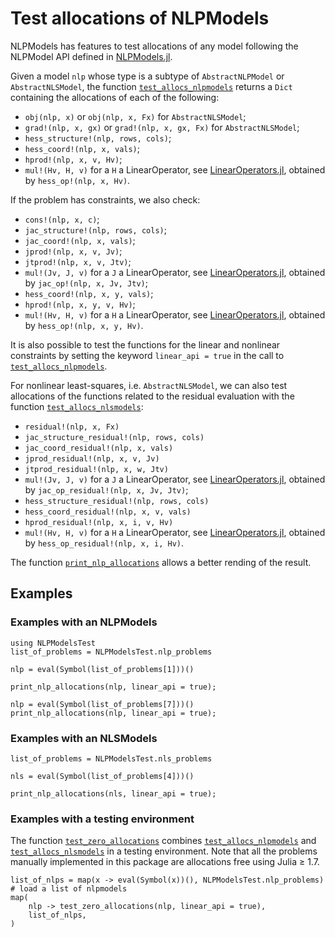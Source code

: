 # Test allocations of NLPModels

NLPModels has features to test allocations of any model following the NLPModel API defined in [NLPModels.jl](https://github.com/JuliaSmoothOptimizers/NLPModels.jl).

Given a model `nlp` whose type is a subtype of `AbstractNLPModel` or `AbstractNLSModel`, the function [`test_allocs_nlpmodels`](@ref) returns a `Dict` containing the allocations of each of the following:
- `obj(nlp, x)` or `obj(nlp, x, Fx)` for `AbstractNLSModel`;
- `grad!(nlp, x, gx)` or `grad!(nlp, x, gx, Fx)` for `AbstractNLSModel`;
- `hess_structure!(nlp, rows, cols)`;
- `hess_coord!(nlp, x, vals)`;
- `hprod!(nlp, x, v, Hv)`;
- `mul!(Hv, H, v)` for a `H` a LinearOperator, see [LinearOperators.jl](https://github.com/JuliaSmoothOptimizers/LinearOperators.jl), obtained by `hess_op!(nlp, x, Hv)`.

If the problem has constraints, we also check:
- `cons!(nlp, x, c)`;
- `jac_structure!(nlp, rows, cols)`;
- `jac_coord!(nlp, x, vals)`;
- `jprod!(nlp, x, v, Jv)`;
- `jtprod!(nlp, x, v, Jtv)`;
- `mul!(Jv, J, v)` for a `J` a LinearOperator, see [LinearOperators.jl](https://github.com/JuliaSmoothOptimizers/LinearOperators.jl), obtained by `jac_op!(nlp, x, Jv, Jtv)`;
- `hess_coord!(nlp, x, y, vals)`;
- `hprod!(nlp, x, y, v, Hv)`;
- `mul!(Hv, H, v)` for a `H` a LinearOperator, see [LinearOperators.jl](https://github.com/JuliaSmoothOptimizers/LinearOperators.jl), obtained by `hess_op!(nlp, x, y, Hv)`.

It is also possible to test the functions for the linear and nonlinear constraints by setting the keyword `linear_api = true` in the call to [`test_allocs_nlpmodels`](@ref).

For nonlinear least-squares, i.e. `AbstractNLSModel`, we can also test allocations of the functions related to the residual evaluation with the function [`test_allocs_nlsmodels`](@ref):
- `residual!(nlp, x, Fx)`
- `jac_structure_residual!(nlp, rows, cols)`
- `jac_coord_residual!(nlp, x, vals)`
- `jprod_residual!(nlp, x, v, Jv)`
- `jtprod_residual!(nlp, x, w, Jtv)`
- `mul!(Jv, J, v)` for a `J` a LinearOperator, see [LinearOperators.jl](https://github.com/JuliaSmoothOptimizers/LinearOperators.jl), obtained by `jac_op_residual!(nlp, x, Jv, Jtv)`;
- `hess_structure_residual!(nlp, rows, cols)`
- `hess_coord_residual!(nlp, x, v, vals)`
- `hprod_residual!(nlp, x, i, v, Hv)`
- `mul!(Hv, H, v)` for a `H` a LinearOperator, see [LinearOperators.jl](https://github.com/JuliaSmoothOptimizers/LinearOperators.jl), obtained by `hess_op_residual!(nlp, x, i, Hv)`.

The function [`print_nlp_allocations`](@ref) allows a better rending of the result.

## Examples

### Examples with an NLPModels

```@example nlp
using NLPModelsTest
list_of_problems = NLPModelsTest.nlp_problems
```

```@example nlp
nlp = eval(Symbol(list_of_problems[1]))()
```

```@example nlp
print_nlp_allocations(nlp, linear_api = true);
```

```@example nlp
nlp = eval(Symbol(list_of_problems[7]))()
print_nlp_allocations(nlp, linear_api = true);
```

### Examples with an NLSModels

```@example nlp
list_of_problems = NLPModelsTest.nls_problems
```

```@example nlp
nls = eval(Symbol(list_of_problems[4]))()
```

```@example nlp
print_nlp_allocations(nls, linear_api = true);
```

### Examples with a testing environment

The function [`test_zero_allocations`](@ref) combines [`test_allocs_nlpmodels`](@ref) and [`test_allocs_nlsmodels`](@ref) in a testing environment.
Note that all the problems manually implemented in this package are allocations free using Julia ≥ 1.7.

```@example nlp
list_of_nlps = map(x -> eval(Symbol(x))(), NLPModelsTest.nlp_problems) # load a list of nlpmodels
map(
    nlp -> test_zero_allocations(nlp, linear_api = true),
    list_of_nlps,
)
```
